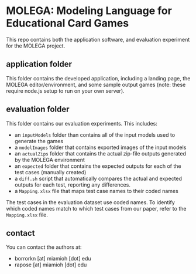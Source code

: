 # MOLEGA: Modeling Language for Educational Card Games

This repo contains both the application software, and evaluation experiment for the MOLEGA project.

## application folder

This folder contains the developed application, including a landing page, the MOLEGA editor/environment, and some sample output games (note: these require node.js setup to run on your own server).

## evaluation folder

This folder contains our evaluation experiments. This includes:

 - an `inputModels` folder than contains all of the input models used to generate the games
 - a `modelImages` folder that contains exported images of the input models
 - an `actualZips` folder that contains the actual zip-file outputs generated by the MOLEGA environment
 - an `expected` folder that contains the expected outputs for each of the test cases (manually created)
 - a `diff.sh` script that automatically compares the actual and expected outputs for each test, reporting any differences.
 - a `Mapping.xlsx` file that maps test case names to their coded names

The test cases in the evaluation dataset use coded names. To identify which coded names match to which test cases from our paper, refer to the `Mapping.xlsx` file.

## contact

You can contact the authors at:
 - borrorkn [at] miamioh [dot] edu
 - rapose [at] miamioh [dot] edu